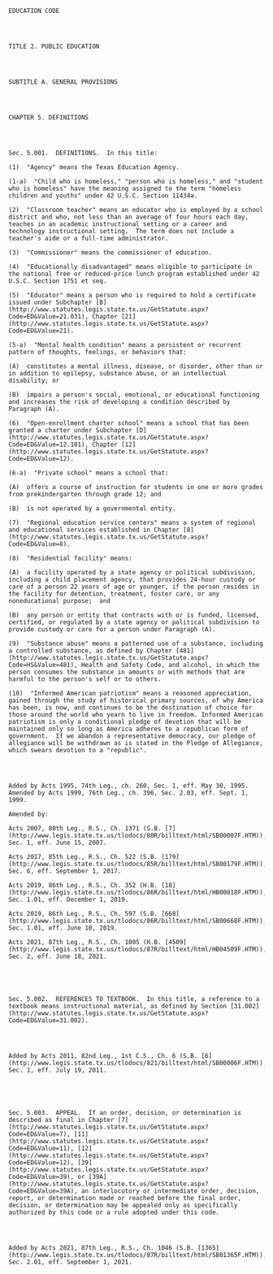 ﻿
    
    
    	
    					
    
    
    EDUCATION CODE
    
      
    
    
    TITLE 2. PUBLIC EDUCATION
    
      
    
    
    SUBTITLE A. GENERAL PROVISIONS
    
      
    
    
    CHAPTER 5. DEFINITIONS
    
      
    
    
    Sec. 5.001.  DEFINITIONS.  In this title:
    
    (1)  "Agency" means the Texas Education Agency.
    
    (1-a)  "Child who is homeless," "person who is homeless," and "student who is homeless" have the meaning assigned to the term "homeless children and youths" under 42 U.S.C. Section 11434a.
    
    (2)  "Classroom teacher" means an educator who is employed by a school district and who, not less than an average of four hours each day, teaches in an academic instructional setting or a career and technology instructional setting.  The term does not include a teacher's aide or a full-time administrator.
    
    (3)  "Commissioner" means the commissioner of education.
    
    (4)  "Educationally disadvantaged" means eligible to participate in the national free or reduced-price lunch program established under 42 U.S.C. Section 1751 et seq.
    
    (5)  "Educator" means a person who is required to hold a certificate issued under Subchapter [B](http://www.statutes.legis.state.tx.us/GetStatute.aspx?Code=ED&Value=21.031), Chapter [21](http://www.statutes.legis.state.tx.us/GetStatute.aspx?Code=ED&Value=21).
    
    (5-a)  "Mental health condition" means a persistent or recurrent pattern of thoughts, feelings, or behaviors that:
    
    (A)  constitutes a mental illness, disease, or disorder, other than or in addition to epilepsy, substance abuse, or an intellectual disability; or
    
    (B)  impairs a person's social, emotional, or educational functioning and increases the risk of developing a condition described by Paragraph (A).
    
    (6)  "Open-enrollment charter school" means a school that has been granted a charter under Subchapter [D](http://www.statutes.legis.state.tx.us/GetStatute.aspx?Code=ED&Value=12.101), Chapter [12](http://www.statutes.legis.state.tx.us/GetStatute.aspx?Code=ED&Value=12).
    
    (6-a)  "Private school" means a school that:
    
    (A)  offers a course of instruction for students in one or more grades from prekindergarten through grade 12; and
    
    (B)  is not operated by a governmental entity.
    
    (7)  "Regional education service centers" means a system of regional and educational services established in Chapter [8](http://www.statutes.legis.state.tx.us/GetStatute.aspx?Code=ED&Value=8).
    
    (8)  "Residential facility" means:
    
    (A)  a facility operated by a state agency or political subdivision, including a child placement agency, that provides 24-hour custody or care of a person 22 years of age or younger, if the person resides in the facility for detention, treatment, foster care, or any noneducational purpose;  and
    
    (B)  any person or entity that contracts with or is funded, licensed, certified, or regulated by a state agency or political subdivision to provide custody or care for a person under Paragraph (A).
    
    (9)  "Substance abuse" means a patterned use of a substance, including a controlled substance, as defined by Chapter [481](http://www.statutes.legis.state.tx.us/GetStatute.aspx?Code=HS&Value=481), Health and Safety Code, and alcohol, in which the person consumes the substance in amounts or with methods that are harmful to the person's self or to others.
    
    (10)  "Informed American patriotism" means a reasoned appreciation, gained through the study of historical primary sources, of why America has been, is now, and continues to be the destination of choice for those around the world who yearn to live in freedom. Informed American patriotism is only a conditional pledge of devotion that will be maintained only so long as America adheres to a republican form of government.  If we abandon a representative democracy, our pledge of allegiance will be withdrawn as is stated in the Pledge of Allegiance, which swears devotion to a "republic".
    
    
    
    
    Added by Acts 1995, 74th Leg., ch. 260, Sec. 1, eff. May 30, 1995.  Amended by Acts 1999, 76th Leg., ch. 396, Sec. 2.03, eff. Sept. 1, 1999.
    
    Amended by: 
    
    Acts 2007, 80th Leg., R.S., Ch. 1371 (S.B. [7](http://www.legis.state.tx.us/tlodocs/80R/billtext/html/SB00007F.HTM)), Sec. 1, eff. June 15, 2007.
    
    Acts 2017, 85th Leg., R.S., Ch. 522 (S.B. [179](http://www.legis.state.tx.us/tlodocs/85R/billtext/html/SB00179F.HTM)), Sec. 6, eff. September 1, 2017.
    
    Acts 2019, 86th Leg., R.S., Ch. 352 (H.B. [18](http://www.legis.state.tx.us/tlodocs/86R/billtext/html/HB00018F.HTM)), Sec. 1.01, eff. December 1, 2019.
    
    Acts 2019, 86th Leg., R.S., Ch. 597 (S.B. [668](http://www.legis.state.tx.us/tlodocs/86R/billtext/html/SB00668F.HTM)), Sec. 1.01, eff. June 10, 2019.
    
    Acts 2021, 87th Leg., R.S., Ch. 1005 (H.B. [4509](http://www.legis.state.tx.us/tlodocs/87R/billtext/html/HB04509F.HTM)), Sec. 2, eff. June 18, 2021.
    
    
    
    
    
    Sec. 5.002.  REFERENCES TO TEXTBOOK.  In this title, a reference to a textbook means instructional material, as defined by Section [31.002](http://www.statutes.legis.state.tx.us/GetStatute.aspx?Code=ED&Value=31.002).
    
    
    
    
    Added by Acts 2011, 82nd Leg., 1st C.S., Ch. 6 (S.B. [6](http://www.legis.state.tx.us/tlodocs/821/billtext/html/SB00006F.HTM)), Sec. 1, eff. July 19, 2011.
    
    
    
    
    
    Sec. 5.003.  APPEAL.  If an order, decision, or determination is described as final in Chapter [7](http://www.statutes.legis.state.tx.us/GetStatute.aspx?Code=ED&Value=7), [11](http://www.statutes.legis.state.tx.us/GetStatute.aspx?Code=ED&Value=11), [12](http://www.statutes.legis.state.tx.us/GetStatute.aspx?Code=ED&Value=12), [39](http://www.statutes.legis.state.tx.us/GetStatute.aspx?Code=ED&Value=39), or [39A](http://www.statutes.legis.state.tx.us/GetStatute.aspx?Code=ED&Value=39A), an interlocutory or intermediate order, decision, report, or determination made or reached before the final order, decision, or determination may be appealed only as specifically authorized by this code or a rule adopted under this code.
    
    
    
    
    Added by Acts 2021, 87th Leg., R.S., Ch. 1046 (S.B. [1365](http://www.legis.state.tx.us/tlodocs/87R/billtext/html/SB01365F.HTM)), Sec. 2.01, eff. September 1, 2021.
    
    
    
    
    				
